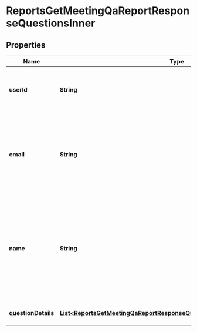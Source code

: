 

# ReportsGetMeetingQaReportResponseQuestionsInner


## Properties

| Name | Type | Description | Notes |
|------------ | ------------- | ------------- | -------------|
|**userId** | **String** | The user ID of the user who asked the question. This value returns blank for external users. |  [optional] |
|**email** | **String** | Participant&#39;s email. If the participant is **not** part of the host&#39;s account, this returns an empty string value, with some exceptions. See [Email address display rules](https://developers.zoom.us/docs/api/rest/using-zoom-apis/#email-address-display-rules) for details. |  [optional] |
|**name** | **String** | Participant&#39;s display name.       If the anonymous [Q&amp;amp;A](https://support.zoom.us/hc/en-us/articles/203686015-Getting-Started-with-Question-Answer) option is enabled and if a participant submits the Q&amp;amp;A without providing their name, the value of the &#x60;name&#x60; field is &amp;quot;Anonymous Attendee&amp;quot;. |  [optional] |
|**questionDetails** | [**List&lt;ReportsGetMeetingQaReportResponseQuestionsInnerQuestionDetailsInner&gt;**](ReportsGetMeetingQaReportResponseQuestionsInnerQuestionDetailsInner.md) | Array of questions from user. |  [optional] |



